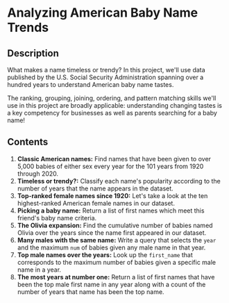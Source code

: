 # Analyzing American Baby Name Trends
## Description 
What makes a name timeless or trendy? In this project, we'll use data published by the U.S. Social Security Administration spanning over a hundred years to understand American baby name tastes.

The ranking, grouping, joining, ordering, and pattern matching skills we'll use in this project are broadly applicable: understanding changing tastes is a key competency for businesses as well as parents searching for a baby name!
## Contents
1. **Classic American names:** Find names that have been given to over 5,000 babies of either sex every year for the 101 years from 1920 through 2020.
2. **Timeless or trendy?:** Classify each name's popularity according to the number of years that the name appears in the dataset.
3. **Top-ranked female names since 1920:** Let's take a look at the ten highest-ranked American female names in our dataset.
4. **Picking a baby name:** Return a list of first names which meet this friend's baby name criteria.
5. **The Olivia expansion:** Find the cumulative number of babies named Olivia over the years since the name first appeared in our dataset.
6. **Many males with the same name:** Write a query that selects the `year` and the maximum `num` of babies given any male name in that year.
7. **Top male names over the years:** Look up the `first_name` that corresponds to the maximum number of babies given a specific male name in a year.
8. **The most years at number one:** Return a list of first names that have been the top male first name in any year along with a count of the number of years that name has been the top name.